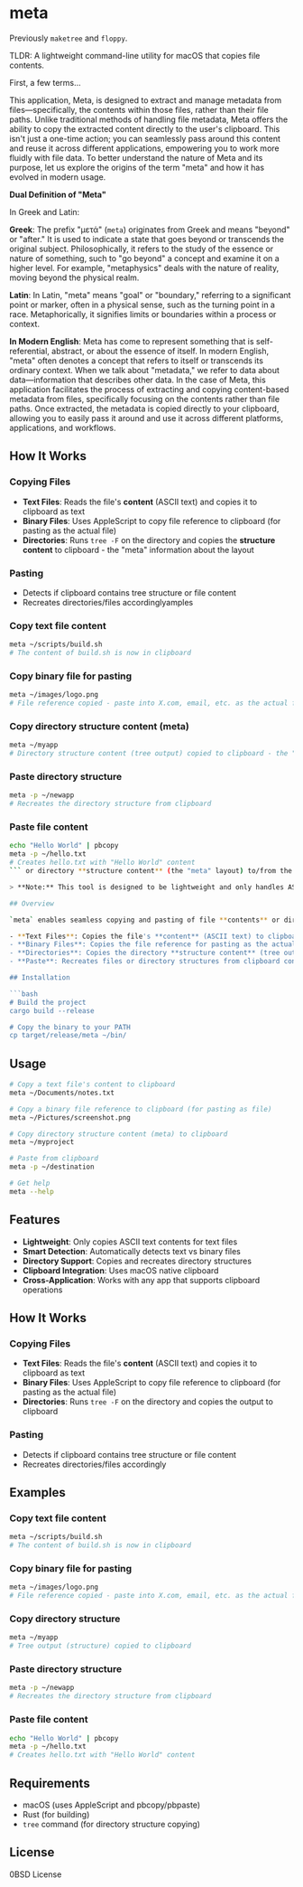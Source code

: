 # meta

Previously `maketree` and `floppy`.

TLDR: A lightweight command-line utility for macOS that copies file contents.

First, a few terms...

This application, Meta, is designed to extract and manage metadata from files—specifically, the contents within those files, rather than their file paths. Unlike traditional methods of handling file metadata, Meta offers the ability to copy the extracted content directly to the user's clipboard. This isn't just a one-time action; you can seamlessly pass around this content and reuse it across different applications, empowering you to work more fluidly with file data.
To better understand the nature of Meta and its purpose, let us explore the origins of the term "meta" and how it has evolved in modern usage.

**Dual Definition of "Meta"**

In Greek and Latin:

**Greek**: The prefix "μετά" (`meta`) originates from Greek and means "beyond" or "after." It is used to indicate a state that goes beyond or transcends the original subject. Philosophically, it refers to the study of the essence or nature of something, such to "go beyond" a concept and examine it on a higher level. For example, "metaphysics" deals with the nature of reality, moving beyond the physical realm.

**Latin**: In Latin, "meta" means "goal" or "boundary," referring to a significant point or marker, often in a physical sense, such as the turning point in a race. Metaphorically, it signifies limits or boundaries within a process or context.

**In Modern English**:
Meta has come to represent something that is self-referential, abstract, or about the essence of itself. In modern English, "meta" often denotes a concept that refers to itself or transcends its ordinary context. When we talk about "metadata," we refer to data about data—information that describes other data. In the case of Meta, this application facilitates the process of extracting and copying content-based metadata from files, specifically focusing on the contents rather than file paths. Once extracted, the metadata is copied directly to your clipboard, allowing you to easily pass it around and use it across different platforms, applications, and workflows.

## How It Works

### Copying Files

- **Text Files**: Reads the file's **content** (ASCII text) and copies it to clipboard as text
- **Binary Files**: Uses AppleScript to copy file reference to clipboard (for pasting as the actual file)
- **Directories**: Runs `tree -F` on the directory and copies the **structure content** to clipboard - the
  "meta" information about the layout

### Pasting

- Detects if clipboard contains tree structure or file content
- Recreates directories/files accordinglyamples

### Copy text file content

```bash
meta ~/scripts/build.sh
# The content of build.sh is now in clipboard
```

### Copy binary file for pasting

```bash
meta ~/images/logo.png
# File reference copied - paste into X.com, email, etc. as the actual file
```

### Copy directory structure content (meta)

```bash
meta ~/myapp
# Directory structure content (tree output) copied to clipboard - the "meta" of the layout
```

### Paste directory structure

```bash
meta -p ~/newapp
# Recreates the directory structure from clipboard
```

### Paste file content

````bash
echo "Hello World" | pbcopy
meta -p ~/hello.txt
# Creates hello.txt with "Hello World" content
``` or directory **structure content** (the "meta" layout) to/from the clipboard. For binary files, it copies the file reference for pasting as a file.

> **Note:** This tool is designed to be lightweight and only handles ASCII text file contents and directory structure metadata. Binary files are copied as file references to maintain compatibility with applications like X.com, messaging apps, etc.

## Overview

`meta` enables seamless copying and pasting of file **contents** or directory **structure content** (the "meta" layout) via the clipboard:

- **Text Files**: Copies the file's **content** (ASCII text) to clipboard
- **Binary Files**: Copies the file reference for pasting as the actual file
- **Directories**: Copies the directory **structure content** (tree output) to clipboard - the "meta" of the layout
- **Paste**: Recreates files or directory structures from clipboard contents

## Installation

```bash
# Build the project
cargo build --release

# Copy the binary to your PATH
cp target/release/meta ~/bin/
````

## Usage

```bash
# Copy a text file's content to clipboard
meta ~/Documents/notes.txt

# Copy a binary file reference to clipboard (for pasting as file)
meta ~/Pictures/screenshot.png

# Copy directory structure content (meta) to clipboard
meta ~/myproject

# Paste from clipboard
meta -p ~/destination

# Get help
meta --help
```

## Features

- **Lightweight**: Only copies ASCII text contents for text files
- **Smart Detection**: Automatically detects text vs binary files
- **Directory Support**: Copies and recreates directory structures
- **Clipboard Integration**: Uses macOS native clipboard
- **Cross-Application**: Works with any app that supports clipboard operations

## How It Works

### Copying Files

- **Text Files**: Reads the file's **content** (ASCII text) and copies it to clipboard as text
- **Binary Files**: Uses AppleScript to copy file reference to clipboard (for pasting as the actual file)
- **Directories**: Runs `tree -F` on the directory and copies the output to clipboard

### Pasting

- Detects if clipboard contains tree structure or file content
- Recreates directories/files accordingly

## Examples

### Copy text file content

```bash
meta ~/scripts/build.sh
# The content of build.sh is now in clipboard
```

### Copy binary file for pasting

```bash
meta ~/images/logo.png
# File reference copied - paste into X.com, email, etc. as the actual file
```

### Copy directory structure

```bash
meta ~/myapp
# Tree output (structure) copied to clipboard
```

### Paste directory structure

```bash
meta -p ~/newapp
# Recreates the directory structure from clipboard
```

### Paste file content

```bash
echo "Hello World" | pbcopy
meta -p ~/hello.txt
# Creates hello.txt with "Hello World" content
```

## Requirements

- macOS (uses AppleScript and pbcopy/pbpaste)
- Rust (for building)
- `tree` command (for directory structure copying)

## License

0BSD License
